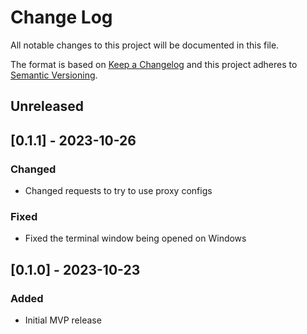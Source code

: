 # Change Log
All notable changes to this project will be documented in this file.
 
The format is based on [Keep a Changelog](http://keepachangelog.com/)
and this project adheres to [Semantic Versioning](http://semver.org/).

## Unreleased

## [0.1.1] - 2023-10-26
### Changed
- Changed requests to try to use proxy configs 

### Fixed
- Fixed the terminal window being opened on Windows

## [0.1.0] - 2023-10-23
### Added
- Initial MVP release
